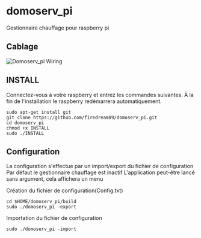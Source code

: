 # domoserv_pi
Gestionnaire chauffage pour raspberry pi

## Cablage
![Domoserv_pi Wiring](https://i.postimg.cc/rpbB0h7N/domoserv-pi-wiring.png)

## INSTALL
Connectez-vous à votre raspberry et entrez les commandes suivantes.
À la fin de l'installation le raspberry redémarrera automatiquement.
```
sudo apt-get install git
git clone https://github.com/firedream89/domoserv_pi.git
cd domoserv_pi
chmod +x INSTALL
sudo ./INSTALL
```

## Configuration
La configuration s'effectue par un import/export du fichier de configuration
Par défaut le gestionnaire chauffage est inactif
L'application peut-être lancé sans argument, cela affichera un menu

Création du fichier de configuration(Config.txt)
```
cd $HOME/domoserv_pi/build
sudo ./domoserv_pi -export
```

Importation du fichier de configuration
```
sudo ./domoserv_pi -import
```
